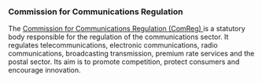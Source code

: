 ###  Commission for Communications Regulation

The [ Commission for Communications Regulation (ComReg)
](https://www.comreg.ie/) is a statutory body responsible for the regulation
of the communications sector. It regulates telecommunications, electronic
communications, radio communications, broadcasting transmission, premium rate
services and the postal sector. Its aim is to promote competition, protect
consumers and encourage innovation.
